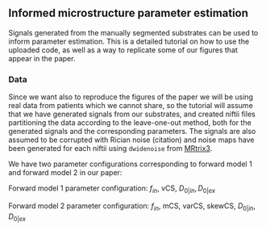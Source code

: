 ## Informed microstructure parameter estimation
Signals generated from the manually segmented substrates can be used to inform parameter estimation. This is a detailed tutorial on how to use the uploaded code, as well as a way to replicate some of our figures that appear in the paper.

### Data
Since we want also to reproduce the figures of the paper we will be using real data from patients which we cannot share, so the tutorial will assume that we have generated signals from our substrates, and created niftii files partitioning the data according to the leave-one-out method, both for the generated signals and the corresponding parameters. The signals are also assumed to be corrupted with Rician noise (citation) and noise maps have been generated for each niftii using `dwidenoise` from [MRtrix3](https://mrtrix.readthedocs.io/en/latest/reference/commands/dwidenoise.html).

We have two parameter configurations corresponding to forward model 1 and forward model 2 in our paper:

Forward model 1 parameter configuration: $`f_{in},`$ vCS, $`D_{0|in}, D_{0|ex}`$

Forward model 2 parameter configuration: $`f_{in},`$ mCS, varCS, skewCS, $`D_{0|in}, D_{0|ex}`$
